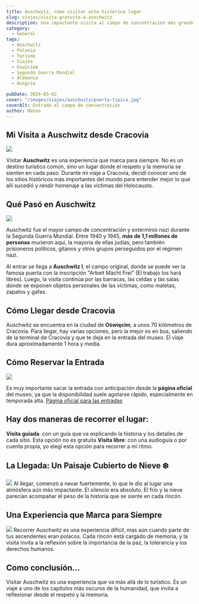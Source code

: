 ```yaml
---
title: Auschwitz, cómo visitar este histórico lugar
slug: viajes/visita-gratuita-a-auschwitz
description: Una impactante visita al campo de concentración más grande de la historia.
category:
  - General
tags:
  - Auschwitz  
  - Polonia
  - Turismo
  - Viajes
  - Oswiciem
  - Segunda Guerra Mundial
  - Alemania
  - Hungría

pubDate: 2024-03-02
cover: "/images/viajes/auschwitz/puerta-tipica.jpg"
coverAlt: Entrada al campo de concentración
author: Mateo 
---
```


## Mi Visita a Auschwitz desde Cracovia
<img src="/images/viajes/auschwitz/entrada.jpg">

Visitar **Auschwitz** es una experiencia que marca para siempre. No es un destino turístico común, sino un lugar donde el respeto y la memoria se sienten en cada paso. Durante mi viaje a Cracovia, decidí conocer uno de los sitios históricos más importantes del mundo para entender mejor lo que allí sucedió y rendir homenaje a las víctimas del Holocausto.

## Qué Pasó en Auschwitz
<img src="/images/viajes/auschwitz/pijamas.jpg">

Auschwitz fue el mayor campo de concentración y exterminio nazi durante la Segunda Guerra Mundial. Entre 1940 y 1945, **más de 1,1 millones de personas** murieron aquí, la mayoría de ellas judías, pero también prisioneros políticos, gitanos y otros grupos perseguidos por el régimen nazi.

Al entrar se llega a **Auschwitz I**, el campo original, donde se puede ver la famosa puerta con la inscripción "Arbeit Macht Frei" (El trabajo los hará libres). Luego, la visita continúa por las barracas, las celdas y las salas donde se exponen objetos personales de las víctimas, como maletas, zapatos y gafas.

## Cómo Llegar desde Cracovia 
Auschwitz se encuentra en la ciudad de **Oświęcim**, a unos 70 kilómetros de Cracovia. Para llegar, hay varias opciones, pero la mejor es en bus, saliendo de la terminal de Cracovia y que te deja en la entrada del museo.
El viaje dura aproximadamente 1 hora y media.

## Cómo Reservar la Entrada 
<img src="/images/viajes/auschwitz/entrada2.jpg">

Es muy importante sacar la entrada con anticipación desde la **página oficial** del museo, ya que la disponibilidad suele agotarse rápido, especialmente en temporada alta.
<a href="https://visit.auschwitz.org/r" target="_blank" >Página oficial para las entradas
</a>

## Hay dos maneras de recorrer el lugar:

**Visita guiada**: con un guía que va explicando la historia y los detalles de cada sitio. Esta opción no es gratuita
**Visita libre**: con una audioguía o por cuenta propia, yo elegí esta opción para recorrer a mi ritmo.


## La Llegada: Un Paisaje Cubierto de Nieve ❄️
<img src="/images/viajes/auschwitz/dentro.jpg">
Al llegar, comenzó a nevar fuertemente, lo que le dio al lugar una atmósfera aún más impactante. El silencio era absoluto. El frío y la nieve parecían acompañar el peso de la historia que se siente en cada rincón.

## Una Experiencia que Marca para Siempre
<img src="/images/viajes/auschwitz/dentro2.jpg">
Recorrer Auschwitz es una experiencia difícil, mas aún cuando parte de tus ascendentes eran polacos. Cada rincón está cargado de memoria, y la visita invita a la reflexión sobre la importancia de la paz, la tolerancia y los derechos humanos.


## Como conclusión...
Visitar Auschwitz es una experiencia que va más allá de lo turístico. Es un viaje a uno de los capítulos más oscuros de la humanidad, que invita a reflexionar desde el respeto y la memoria.

